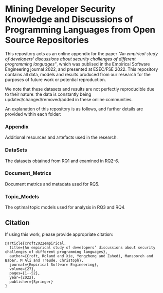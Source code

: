 # Mining Developer Security Knowledge and Discussions of Programming Languages from Open Source Repositories

This repository acts as an online appendix for the paper _"An empirical study of developers' discussions about security challenges of different programming languages"_, which was publised in the Empirical Software Engineering journal 2022, and presented at ESEC/FSE 2022. This repository contains all data, models and results produced from our research for the purposes of future work or potential reproduction.  

We note that these datasets and results are not perfectly reproducible due to their nature: the data is constantly being updated/changed/removed/added in these online communities.  

An explanation of this repository is as follows, and further details are provided within each folder:  

### Appendix
Additional resources and artefacts used in the research.
### DataSets
The datasets obtained from RQ1 and examined in RQ2-6.
### Document_Metrics
Document metrics and metadata used for RQ5.
### Topic_Models
The optimal topic models used for analysis in RQ3 and RQ4.


## Citation
If using this work, please provide appropriate citation:  
```
@article{croft2022empirical,
  title={An empirical study of developers’ discussions about security challenges of different programming languages},
  author={Croft, Roland and Xie, Yongzheng and Zahedi, Mansooreh and Babar, M Ali and Treude, Christoph},
  journal={Empirical Software Engineering},
  volume={27},
  pages={1--52},
  year={2022},
  publisher={Springer}
}
```
